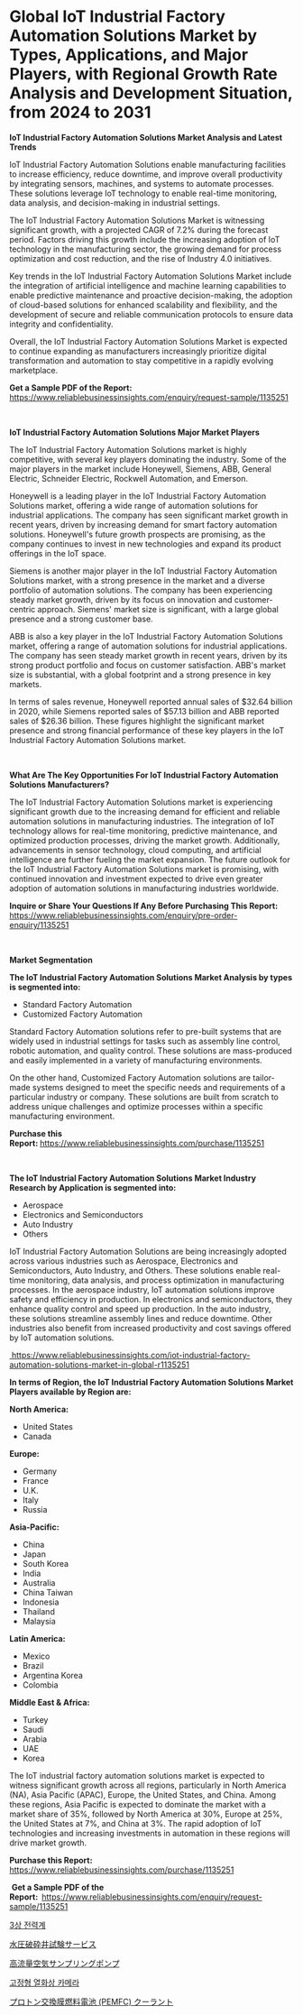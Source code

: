 <p><h1>Global IoT Industrial Factory Automation Solutions Market by Types, Applications, and Major Players, with Regional Growth Rate Analysis and Development Situation, from 2024 to 2031</h1></p><p><strong>IoT Industrial Factory Automation Solutions Market Analysis and Latest Trends</strong></p>
<p><p>IoT Industrial Factory Automation Solutions enable manufacturing facilities to increase efficiency, reduce downtime, and improve overall productivity by integrating sensors, machines, and systems to automate processes. These solutions leverage IoT technology to enable real-time monitoring, data analysis, and decision-making in industrial settings.</p><p>The IoT Industrial Factory Automation Solutions Market is witnessing significant growth, with a projected CAGR of 7.2% during the forecast period. Factors driving this growth include the increasing adoption of IoT technology in the manufacturing sector, the growing demand for process optimization and cost reduction, and the rise of Industry 4.0 initiatives.</p><p>Key trends in the IoT Industrial Factory Automation Solutions Market include the integration of artificial intelligence and machine learning capabilities to enable predictive maintenance and proactive decision-making, the adoption of cloud-based solutions for enhanced scalability and flexibility, and the development of secure and reliable communication protocols to ensure data integrity and confidentiality.</p><p>Overall, the IoT Industrial Factory Automation Solutions Market is expected to continue expanding as manufacturers increasingly prioritize digital transformation and automation to stay competitive in a rapidly evolving marketplace.</p></p>
<p><strong>Get a Sample PDF of the Report:&nbsp;</strong> <a href="https://www.reliablebusinessinsights.com/enquiry/request-sample/1135251">https://www.reliablebusinessinsights.com/enquiry/request-sample/1135251</a></p>
<p>&nbsp;</p>
<p><strong>IoT Industrial Factory Automation Solutions Major Market Players</strong></p>
<p><p>The IoT Industrial Factory Automation Solutions market is highly competitive, with several key players dominating the industry. Some of the major players in the market include Honeywell, Siemens, ABB, General Electric, Schneider Electric, Rockwell Automation, and Emerson.</p><p>Honeywell is a leading player in the IoT Industrial Factory Automation Solutions market, offering a wide range of automation solutions for industrial applications. The company has seen significant market growth in recent years, driven by increasing demand for smart factory automation solutions. Honeywell's future growth prospects are promising, as the company continues to invest in new technologies and expand its product offerings in the IoT space.</p><p>Siemens is another major player in the IoT Industrial Factory Automation Solutions market, with a strong presence in the market and a diverse portfolio of automation solutions. The company has been experiencing steady market growth, driven by its focus on innovation and customer-centric approach. Siemens' market size is significant, with a large global presence and a strong customer base.</p><p>ABB is also a key player in the IoT Industrial Factory Automation Solutions market, offering a range of automation solutions for industrial applications. The company has seen steady market growth in recent years, driven by its strong product portfolio and focus on customer satisfaction. ABB's market size is substantial, with a global footprint and a strong presence in key markets.</p><p>In terms of sales revenue, Honeywell reported annual sales of $32.64 billion in 2020, while Siemens reported sales of $57.13 billion and ABB reported sales of $26.36 billion. These figures highlight the significant market presence and strong financial performance of these key players in the IoT Industrial Factory Automation Solutions market.</p></p>
<p>&nbsp;</p>
<p><strong>What Are The Key Opportunities For IoT Industrial Factory Automation Solutions Manufacturers?</strong></p>
<p><p>The IoT Industrial Factory Automation Solutions market is experiencing significant growth due to the increasing demand for efficient and reliable automation solutions in manufacturing industries. The integration of IoT technology allows for real-time monitoring, predictive maintenance, and optimized production processes, driving the market growth. Additionally, advancements in sensor technology, cloud computing, and artificial intelligence are further fueling the market expansion. The future outlook for the IoT Industrial Factory Automation Solutions market is promising, with continued innovation and investment expected to drive even greater adoption of automation solutions in manufacturing industries worldwide.</p></p>
<p><strong>Inquire or Share Your Questions If Any Before Purchasing This Report:</strong> <a href="https://www.reliablebusinessinsights.com/enquiry/pre-order-enquiry/1135251">https://www.reliablebusinessinsights.com/enquiry/pre-order-enquiry/1135251</a></p>
<p>&nbsp;</p>
<p><strong>Market Segmentation</strong></p>
<p><strong>The IoT Industrial Factory Automation Solutions Market Analysis by types is segmented into:</strong></p>
<p><ul><li>Standard Factory Automation</li><li>Customized Factory Automation</li></ul></p>
<p><p>Standard Factory Automation solutions refer to pre-built systems that are widely used in industrial settings for tasks such as assembly line control, robotic automation, and quality control. These solutions are mass-produced and easily implemented in a variety of manufacturing environments.</p><p>On the other hand, Customized Factory Automation solutions are tailor-made systems designed to meet the specific needs and requirements of a particular industry or company. These solutions are built from scratch to address unique challenges and optimize processes within a specific manufacturing environment.</p></p>
<p><strong>Purchase this Report:&nbsp;</strong><a href="https://www.reliablebusinessinsights.com/purchase/1135251">https://www.reliablebusinessinsights.com/purchase/1135251</a></p>
<p>&nbsp;</p>
<p><strong>The IoT Industrial Factory Automation Solutions Market Industry Research by Application is segmented into:</strong></p>
<p><ul><li>Aerospace</li><li>Electronics and Semiconductors</li><li>Auto Industry</li><li>Others</li></ul></p>
<p><p>IoT Industrial Factory Automation Solutions are being increasingly adopted across various industries such as Aerospace, Electronics and Semiconductors, Auto Industry, and Others. These solutions enable real-time monitoring, data analysis, and process optimization in manufacturing processes. In the aerospace industry, IoT automation solutions improve safety and efficiency in production. In electronics and semiconductors, they enhance quality control and speed up production. In the auto industry, these solutions streamline assembly lines and reduce downtime. Other industries also benefit from increased productivity and cost savings offered by IoT automation solutions.</p></p>
<p><a href="https://www.reliablebusinessinsights.com/iot-industrial-factory-automation-solutions-market-in-global-r1135251">&nbsp;https://www.reliablebusinessinsights.com/iot-industrial-factory-automation-solutions-market-in-global-r1135251</a></p>
<p><strong>In terms of Region, the IoT Industrial Factory Automation Solutions Market Players available by Region are:</strong></p>
<p>
    <p> <strong> North America: </strong>
        <ul>
            <li>United States</li>
            <li>Canada</li>
        </ul>
        </p> 
    <p> <strong> Europe: </strong>
        <ul>
            <li>Germany</li>
            <li>France</li>
            <li>U.K.</li>
            <li>Italy</li>
            <li>Russia</li>
        </ul>
        </p> 
    <p> <strong> Asia-Pacific: </strong>
        <ul>
            <li>China</li>
            <li>Japan</li>
            <li>South Korea</li>
            <li>India</li>
            <li>Australia</li>
            <li>China Taiwan</li>
            <li>Indonesia</li>
            <li>Thailand</li>
            <li>Malaysia</li>
        </ul>
        </p> 
    <p> <strong> Latin America: </strong>
        <ul>
            <li>Mexico</li>
            <li>Brazil</li>
            <li>Argentina Korea</li>
            <li>Colombia</li>
        </ul>
        </p> 
    <p> <strong> Middle East & Africa: </strong>
        <ul>
            <li>Turkey</li>
            <li>Saudi</li>
            <li>Arabia</li>
            <li>UAE</li>
            <li>Korea</li>
        </ul>
    </p>
    </p>
<p><p>The IoT industrial factory automation solutions market is expected to witness significant growth across all regions, particularly in North America (NA), Asia Pacific (APAC), Europe, the United States, and China. Among these regions, Asia Pacific is expected to dominate the market with a market share of 35%, followed by North America at 30%, Europe at 25%, the United States at 7%, and China at 3%. The rapid adoption of IoT technologies and increasing investments in automation in these regions will drive market growth.</p></p>
<p><strong>Purchase this Report: </strong><a href="https://www.reliablebusinessinsights.com/purchase/1135251">https://www.reliablebusinessinsights.com/purchase/1135251</a></p>
<p>&nbsp;<strong>Get a Sample PDF of the Report:&nbsp;&nbsp;</strong><a href="https://www.reliablebusinessinsights.com/enquiry/request-sample/1135251">https://www.reliablebusinessinsights.com/enquiry/request-sample/1135251</a></p>
<p><strong></strong></p>
<p><p><a href="https://github.com/dollarearner151/Market-Research-Report-List-1/blob/main/4339712100202.md">3상 전력계</a></p><p><a href="https://medium.com/@kaiyohnson76845/%E6%B0%B4%E5%9C%A7%E7%A0%B4%E7%A0%95%E4%BA%95%E8%A9%A6%E9%A8%93%E3%82%B5%E3%83%BC%E3%83%93%E3%82%B9%E3%81%AE%E5%B8%82%E5%A0%B4%E8%A6%8F%E6%A8%A1%E3%81%AF-%E4%B8%96%E7%95%8C%E3%81%AE%E7%94%A3%E6%A5%AD%E3%81%AB%E3%81%8A%E3%81%91%E3%82%8B%E6%9C%80%E9%81%A9%E3%81%AA%E3%83%9E%E3%83%BC%E3%82%B1%E3%83%86%E3%82%A3%E3%83%B3%E3%82%B0%E3%83%81%E3%83%A3%E3%83%8D%E3%83%AB%E3%82%92%E6%98%8E%E3%82%89%E3%81%8B%E3%81%AB%E3%81%97%E3%81%BE%E3%81%99-7f923822f11d">水圧破砕井試験サービス</a></p><p><a href="https://github.com/EstaSprer20231/Market-Research-Report-List-2/blob/main/4925837106306.md">高流量空気サンプリングポンプ</a></p><p><a href="https://github.com/Gregost89076vddcv/Market-Research-Report-List-1/blob/main/8206669100201.md">고정형 열화상 카메라</a></p><p><a href="https://medium.com/@jaremington56/%E3%83%97%E3%83%AD%E3%83%88%E3%83%B3%E4%BA%A4%E6%8F%9B%E8%86%9C%E7%87%83%E6%96%99%E9%9B%BB%E6%B1%A0-pemfc-%E5%86%B7%E5%8D%B4%E6%B6%B2%E3%81%AE%E5%B8%82%E5%A0%B4%E3%83%A1%E3%83%88%E3%83%AA%E3%82%AF%E3%82%B9%E3%82%92%E3%83%87%E3%82%B3%E3%83%BC%E3%83%89%E3%81%99%E3%82%8B-%E5%B8%82%E5%A0%B4%E3%82%B7%E3%82%A7%E3%82%A2-%E3%83%88%E3%83%AC%E3%83%B3%E3%83%89-%E6%88%90%E9%95%B7%E3%83%91%E3%82%BF%E3%83%BC%E3%83%B3-c08b704e732c">プロトン交換膜燃料電池 (PEMFC) クーラント</a></p></p>